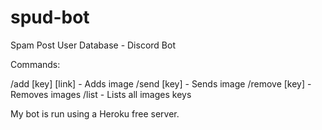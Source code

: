 # spud-bot

Spam Post User Database - Discord Bot

Commands:

/add [key] [link] - Adds image
/send [key] - Sends image
/remove [key] - Removes images
/list - Lists all images keys

My bot is run using a Heroku free server.
